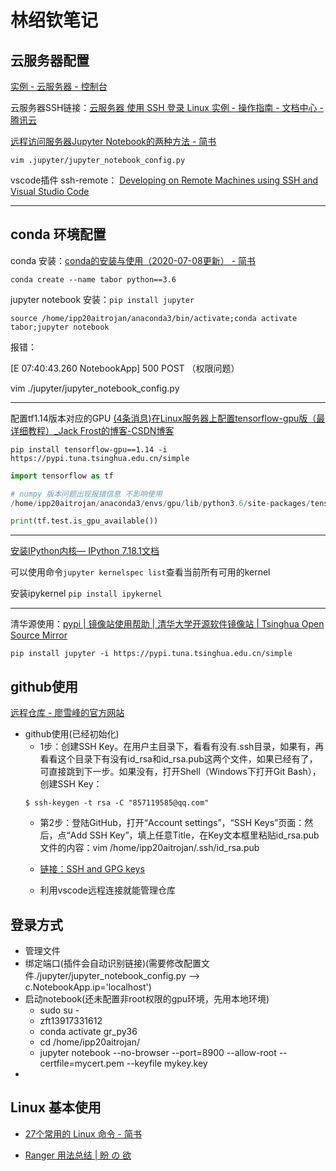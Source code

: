 # 林绍钦笔记

## 云服务器配置

[实例 - 云服务器 - 控制台](https://console.cloud.tencent.com/cvm/instance/detail?searchParams=rid%3D1&rid=1&id=ins-97s4k0jy)

云服务器SSH链接：[云服务器 使用 SSH 登录 Linux 实例 - 操作指南 - 文档中心 - 腾讯云](https://cloud.tencent.com/document/product/213/35700)

[远程访问服务器Jupyter Notebook的两种方法 - 简书](https://www.jianshu.com/p/8fc3cd032d3c)

`vim .jupyter/jupyter_notebook_config.py `

vscode插件 ssh-remote：
[Developing on Remote Machines using SSH and Visual Studio Code](https://code.visualstudio.com/docs/remote/ssh)

---
## conda 环境配置

conda 安装：[conda的安装与使用（2020-07-08更新） - 简书](https://www.jianshu.com/p/edaa744ea47d)

`conda create --name tabor python==3.6`

jupyter notebook 安装：`pip install jupyter`

`source /home/ipp20aitrojan/anaconda3/bin/activate;conda activate tabor;jupyter notebook`

报错：

[E 07:40:43.260 NotebookApp] 500 POST （权限问题）

vim ./jupyter/jupyter_notebook_config.py

---
配置tf1.14版本对应的GPU
[(4条消息)在Linux服务器上配置tensorflow-gpu版（最详细教程）_Jack Frost的博客-CSDN博客](https://blog.csdn.net/qq_38901147/article/details/90049666)

`pip install tensorflow-gpu==1.14 -i https://pypi.tuna.tsinghua.edu.cn/simple`

```python
import tensorflow as tf

# numpy 版本问题出现报错信息 不影响使用
/home/ipp20aitrojan/anaconda3/envs/gpu/lib/python3.6/site-packages/tensorflow/python/framework/dtypes.py:516: FutureWarning: Passing (type, 1) or '1type' as a synonym of type is deprecated; in a future version of numpy, it will be understood as (type, (1,)) / '(1,)type'.

print(tf.test.is_gpu_available())
```

---

[安装IPython内核— IPython 7.18.1文档](https://ipython.readthedocs.io/en/stable/install/kernel_install.html)

可以使用命令`jupyter kernelspec list`查看当前所有可用的kernel

安装ipykernel `pip install ipykernel`

---

清华源使用：[pypi | 镜像站使用帮助 | 清华大学开源软件镜像站 | Tsinghua Open Source Mirror](https://mirrors.tuna.tsinghua.edu.cn/help/pypi/)

`pip install jupyter -i https://pypi.tuna.tsinghua.edu.cn/simple`


## github使用

[远程仓库 - 廖雪峰的官方网站](https://www.liaoxuefeng.com/wiki/896043488029600/896954117292416)

- github使用(已经初始化)
    - 1步：创建SSH Key。在用户主目录下，看看有没有.ssh目录，如果有，再看看这个目录下有没有id_rsa和id_rsa.pub这两个文件，如果已经有了，可直接跳到下一步。如果没有，打开Shell（Windows下打开Git Bash），创建SSH Key：
    ```
    $ ssh-keygen -t rsa -C "857119585@qq.com"
    ```
    - 第2步：登陆GitHub，打开“Account settings”，“SSH Keys”页面：然后，点“Add SSH Key”，填上任意Title，在Key文本框里粘贴id_rsa.pub文件的内容：vim /home/ipp20aitrojan/.ssh/id_rsa.pub 
    - [链接：SSH and GPG keys](https://github.com/settings/keys)

    - 利用vscode远程连接就能管理仓库

## 登录方式

- 管理文件
- 绑定端口(插件会自动识别链接)(需要修改配置文件./jupyter/jupyter_notebook_config.py --> c.NotebookApp.ip='localhost')
- 启动notebook(还未配置非root权限的gpu环境，先用本地环境)
    - sudo su -
    - zft13917331612
    - conda activate gr_py36
    - cd /home/ipp20aitrojan/
    - jupyter notebook --no-browser --port=8900 --allow-root --certfile=mycert.pem --keyfile mykey.key
- 

## Linux 基本使用

- [27个常用的 Linux 命令 - 简书](https://www.jianshu.com/p/0056d671ea6d)

- [Ranger 用法总结 | 盼 の 欲](http://www.huangpan.net/posts/ji-ke/2019-08-21-ranger.html)
